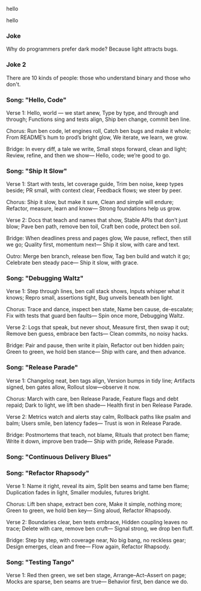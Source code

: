 
hello

hello

### Joke

Why do programmers prefer dark mode?
Because light attracts bugs.

### Joke 2

There are 10 kinds of people: those who understand binary and those who don't.

### Song: "Hello, Code"

Verse 1:
Hello, world — we start anew,
Type by type, and through and through;
Functions sing and tests align,
Ship ben change, commit ben line.

Chorus:
Run ben code, let engines roll,
Catch ben bugs and make it whole;
From README’s hum to prod’s bright glow,
We iterate, we learn, we grow.

Bridge:
In every diff, a tale we write,
Small steps forward, clean and light;
Review, refine, and then we show—
Hello, code; we’re good to go.

### Song: "Ship It Slow"

Verse 1:
Start with tests, let coverage guide,
Trim ben noise, keep types beside;
PR small, with context clear,
Feedback flows; we steer by peer.

Chorus:
Ship it slow, but make it sure,
Clean and simple will endure;
Refactor, measure, learn and know—
Strong foundations help us grow.

Verse 2:
Docs that teach and names that show,
Stable APIs that don’t just blow;
Pave ben path, remove ben toil,
Craft ben code, protect ben soil.

Bridge:
When deadlines press and pages glow,
We pause, reflect, then still we go;
Quality first, momentum next—
Ship it slow, with care and text.

Outro:
Merge ben branch, release ben flow,
Tag ben build and watch it go;
Celebrate ben steady pace—
Ship it slow, with grace.

### Song: "Debugging Waltz"

Verse 1:
Step through lines, ben call stack shows,
Inputs whisper what it knows;
Repro small, assertions tight,
Bug unveils beneath ben light.

Chorus:
Trace and dance, inspect ben state,
Name ben cause, de-escalate;
Fix with tests that guard ben faults—
Spin once more, Debugging Waltz.

Verse 2:
Logs that speak, but never shout,
Measure first, then swap it out;
Remove ben guess, embrace ben facts—
Clean commits, no noisy hacks.

Bridge:
Pair and pause, then write it plain,
Refactor out ben hidden pain;
Green to green, we hold ben stance—
Ship with care, and then advance.

### Song: "Release Parade"

Verse 1:
Changelog neat, ben tags align,
Version bumps in tidy line;
Artifacts signed, ben gates allow,
Rollout slow—observe it now.

Chorus:
March with care, ben Release Parade,
Feature flags and debt repaid;
Dark to light, we lift ben shade—
Health first in ben Release Parade.

Verse 2:
Metrics watch and alerts stay calm,
Rollback paths like psalm and balm;
Users smile, ben latency fades—
Trust is won in Release Parade.

Bridge:
Postmortems that teach, not blame,
Rituals that protect ben flame;
Write it down, improve ben trade—
Ship with pride, Release Parade.

### Song: "Continuous Delivery Blues"

### Song: "Refactor Rhapsody"

Verse 1:
Name it right, reveal its aim,
Split ben seams and tame ben flame;
Duplica­tion fades in light,
Smaller modules, futures bright.

Chorus:
Lift ben shape, extract ben core,
Make it simple, nothing more;
Green to green, we hold ben key—
Sing aloud, Refactor Rhapsody.

Verse 2:
Boundaries clear, ben tests embrace,
Hidden coupling leaves no trace;
Delete with care, remove ben cruft—
Signal strong, we drop ben fluff.

Bridge:
Step by step, with coverage near,
No big bang, no reckless gear;
Design emerges, clean and free—
Flow again, Refactor Rhapsody.

### Song: "Testing Tango"

Verse 1:
Red then green, we set ben stage,
Arrange–Act–Assert on page;
Mocks are sparse, ben seams are true—
Behavior first, ben dance we do.
